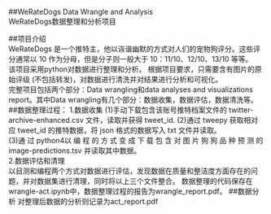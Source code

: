 ##WeRateDogs Data Wrangle and Analysis  
WeRateDogs数据整理和分析项目

##项目介绍  
WeRateDogs 是一个推特主，他以诙谐幽默的方式对人们的宠物狗评分。这些评分通常以 10 作为分母，但是分子则一般大于 10：11/10、12/10、13/10 等等。  
该项目采用python对数据进行整理和分析。
根据项目要求，只需要含有图片的原始评级 (不包括转发)，对数据进行清洗并对结果进行分析和可视化。  
完整项目包括两个部分：Data wrangling和data analyses and visualizations report。其中Data wrangling有几个部分：数据收集，数据评估，数据清洗等。
##数据整理过程：
1.数据收集
(1)手动下载包含该账号推特档案文件的 twitter-archive-enhanced.csv 文件，读取并获得 tweet_id.
(2)通过 tweepy 获取相对应 tweet_id 的推特数据，将 json 格式的数据写入 txt 文件并读取。  
(3)通 过 python4以 编 程 的 方 式 变 成 下 载 包 含 对 图 片 狗 狗 品 种 预 测 的image-predictions.tsv 并读取其中数据。  
2.数据评估和清理  
以目测和编程两个方式对数据进行评估，发现数据在质量和整洁度方面存在的问题，并对数据集进行清理，同时将以上三个文件整合。
数据整理的代码保存在wrangle-act.ipynb中，数据整理过程的报告为wrangle_report.pdf。
##数据分析
对整理后数据的分析则记录为act_report.pdf
